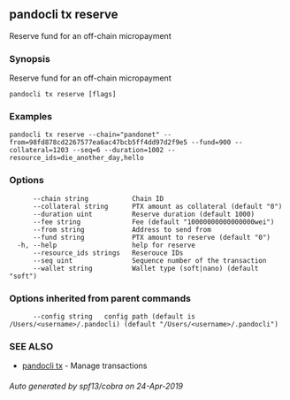 ## pandocli tx reserve

Reserve fund for an off-chain micropayment

### Synopsis

Reserve fund for an off-chain micropayment

```
pandocli tx reserve [flags]
```

### Examples

```
pandocli tx reserve --chain="pandonet" --from=98fd878cd2267577ea6ac47bcb5ff4dd97d2f9e5 --fund=900 --collateral=1203 --seq=6 --duration=1002 --resource_ids=die_another_day,hello
```

### Options

```
      --chain string           Chain ID
      --collateral string      PTX amount as collateral (default "0")
      --duration uint          Reserve duration (default 1000)
      --fee string             Fee (default "10000000000000000wei")
      --from string            Address to send from
      --fund string            PTX amount to reserve (default "0")
  -h, --help                   help for reserve
      --resource_ids strings   Reserouce IDs
      --seq uint               Sequence number of the transaction
      --wallet string          Wallet type (soft|nano) (default "soft")
```

### Options inherited from parent commands

```
      --config string   config path (default is /Users/<username>/.pandocli) (default "/Users/<username>/.pandocli")
```

### SEE ALSO

* [pandocli tx](pandocli_tx.md)	 - Manage transactions

###### Auto generated by spf13/cobra on 24-Apr-2019
